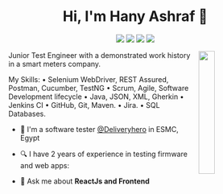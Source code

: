 
<h1 align="center">Hi, I'm Hany Ashraf 👋</h1>
<p align="center">
    <a href="https://twitter.com/mohamed_abusrea"><img src="https://img.shields.io/badge/twitter-%231FA1F1?style=flat&logo=twitter&logoColor=white"/></a>
    <a href="https://www.linkedin.com/in/mohamedabusrea"><img src="https://img.shields.io/badge/linkedin-%230177B5?style=flat&logo=linkedin&logoColor=white"/></a>
    <a href="https://www.youtube.com/c/mohamedabusrea"><img src="https://img.shields.io/badge/youtube-%23FF0000?style=flat&logo=youtube&logoColor=white"/></a>
    <a href="https://www.instagram.com/mohamed_abusrea"><img src="https://img.shields.io/badge/instagram-%23E4415F?style=flat&logo=instagram&logoColor=white"/></a>
  </p>
  
  <img src="https://github.com/mohamedabusrea/mohamedabusrea/blob/master/profile-img.png" align="right" width="25%"/>

Junior Test Engineer with a demonstrated work history in a smart meters company.

My Skills:
• Selenium WebDriver, REST Assured, Postman, Cucumber, TestNG
• Scrum, Agile, Software Development lifecycle
• Java, JSON, XML, Gherkin
• Jenkins CI
• GitHub, Git, Maven.
• Jira.
• SQL Databases.

- 🔭 I'm a software tester [@Deliveryhero](https://www.deliveryhero.com/) in ESMC, Egypt
- 🔍 I have 2 years of experience in testing firmware and web apps: 

- 💬 Ask me about **ReactJs and Frontend**
